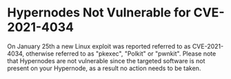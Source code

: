 <!-- source: https://support.hypernode.com/en/support/solutions/articles/48001207826-hypernodes-not-vulnerable-for-cve-2021-4034/ -->

# Hypernodes Not Vulnerable for CVE-2021-4034

On January 25th a new Linux exploit was reported referred to as CVE-2021-4034, otherwise referred to as "pkexec", "Polkit" or "pwnkit". Please note that Hypernodes are not vulnerable since the targeted software is not present on your Hypernode, as a result no action needs to be taken.
